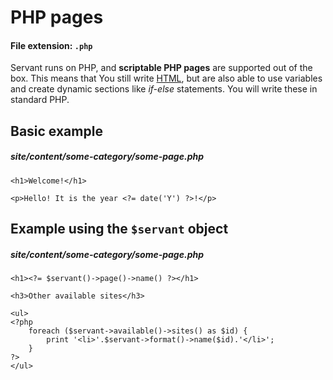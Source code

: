
# PHP pages

#### File extension: `.php`

Servant runs on PHP, and **scriptable PHP pages** are supported out of the box. This means that You still write [HTML](), but are also able to use variables and create dynamic sections like *if-else* statements. You will write these in standard PHP.

## Basic example

##### site/content/some-category/some-page.php

	<h1>Welcome!</h1>

	<p>Hello! It is the year <?= date('Y') ?>!</p>



## Example using the `$servant` object

##### site/content/some-category/some-page.php

	<h1><?= $servant()->page()->name() ?></h1>

	<h3>Other available sites</h3>

	<ul>
	<?php
		foreach ($servant->available()->sites() as $id) {
			print '<li>'.$servant->format()->name($id).'</li>';
		}
	?>
	</ul>
